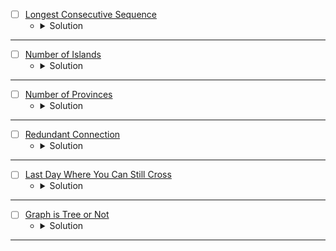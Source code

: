 
* [ ] [Longest Consecutive Sequence](https://leetcode.com/problems/longest-consecutive-sequence/description/?envType=problem-list-v2&envId=union-find) 
    * <details>
        <summary> Solution </summary>

        ```c++
            struct UnionFind {
                unordered_map<int, int> rank, parent;

                int find_set(int x) {
                    if(x == parent[x])
                        return x;
                    return parent[x] = find_set(parent[x]);
                }

                void link(int x, int y) {
                    if(rank[x] > rank[y]) swap(x, y);
                    parent[x] = y;
                    if(rank[x] == rank[y]) rank[y] += 1;
                }

                void union_sets(int x, int y) {
                    x = find_set(x);
                    y = find_set(y);
                    if(x != y)
                        link(x, y);
                }
            };
            class Solution {
            public:
                int longestConsecutive(vector<int>& nums) {
                    int res = 0;
                    UnionFind DS;
                    unordered_map<int, int> count;
                    unordered_map<int, bool> vis;
                    for(auto &it: nums) {
                        if(DS.parent.count(it) == false) {
                            DS.parent[it] = it;
                            DS.rank[it] = 1;
                        }
                        if(DS.parent.count(it - 1) != false)
                            DS.union_sets(it, it - 1);
                        if(DS.parent.count(it + 1) != false)
                            DS.union_sets(it, it + 1);
                    }
                    for(auto &it: nums) {
                        if(vis.count(it) == false) {
                            count[DS.find_set(it)] += 1;
                            vis[it] = true;
                        }
                        res = max(res, count[DS.parent[it]]);
                    }
                    return res;
                }
            };
        
    </details>

---



* [ ] [Number of Islands](https://leetcode.com/problems/number-of-islands/description/?envType=problem-list-v2&envId=union-find) 
    * <details>
        <summary> Solution </summary>

        ```c++
            struct UnionFind {
                vector<int> parent, rank;
                UnionFind(int n) {
                    parent = vector<int>(n);
                    rank = vector<int>(n, 1);
                    for(int i = 0; i < n;i++)
                        parent[i] = i;
                }

                int findParent(int node) {
                    if(parent[node] == node)
                        return node;
                    return parent[node] = findParent(parent[node]);
                }

                void link(int x, int y) {
                    // if(rank[x] > rank[y]) 
                    //     swap(x, y);
                    parent[y] = x;
                    if(rank[x] == rank[y])
                        rank[y] += 1;
                }

                void unionSets(int x, int y) {
                    int parentX = findParent(x);
                    int parentY = findParent(y);
                    if(parentX != parentY)
                        link(parentX, parentY);
                }
            };
            class Solution {
                int dx[4] = {-1, 0, 0, 1};
                int dy[4] = {0, -1, 1, 0};
                bool isValid(int x, int y, int n, int m) {
                    return (x >= 0 && x < n && y >= 0 && y < m);
                }
            public:
                int numIslands(vector<vector<char>>& grid) {
                    int n = grid.size();
                    int m = grid[0].size();
                    int res = 0;
                    UnionFind DSU(n * m);
                    unordered_map<int, bool> vis;
                    for(int i = 0; i < n;i++) {
                        for(int j = 0; j < m;j++) {
                            if(grid[i][j] == '0') continue;
                            for(int k = 0; k < 4;k++) {
                                int newI = dx[k] + i;
                                int newJ = dy[k] + j;
                                if(isValid(newI, newJ, n, m) && grid[newI][newJ] != '0')
                                    DSU.unionSets(i * m + j, newI * m + newJ);
                            }
                        }
                    }
                    for(int i = 0; i < n;i++) {
                        for(int j = 0; j < m;j++) {
                            int parent = DSU.findParent(i * m + j);
                            if(vis.count(parent) == false && grid[i][j] == '1') {
                                res += 1;
                                vis[parent] = true;
                            }
                        }
                    }
                    return res;
                }
            };
        
    </details>

---



* [ ] [Number of Provinces](https://leetcode.com/problems/number-of-provinces/description/?envType=problem-list-v2&envId=union-find) 
    * <details>
        <summary> Solution </summary>

        ```c++
            struct UnionFind {
                int forests;
                vector<int> parent, rank;
                UnionFind(int n) {
                    forests = n;
                    parent = rank = vector<int>(n);
                    for(int i = 0; i < n;i++) {
                        rank[i] = 1;
                        parent[i] = i;
                    }
                }

                int findParent(int x) {
                    if(x == parent[x]) return x;
                    return parent[x] = findParent(parent[x]);
                }

                void link(int x, int y) {
                    if(rank[x] > rank[y]) swap(x, y);
                    parent[x] = y;
                    if(rank[x] == rank[y]) rank[y] += 1;
                }

                void unionSet(int x, int y) {
                    int parentX = findParent(x);
                    int parentY = findParent(y);
                    if(parentX != parentY) {
                        forests -= 1;
                        link(parentX, parentY);
                    }
                }
            };
            class Solution {
            public:
                int findCircleNum(vector<vector<int>>& isConnected) {
                    int n = isConnected.size();
                    UnionFind DSU(n);
                    for(int i = 0; i < n;i++) {
                        for(int j = 0; j < n;j++) {
                            if(isConnected[i][j] == 1)
                                DSU.unionSet(i, j);
                        }
                    }
                    return DSU.forests;
                }
            };
        
    </details>

---




* [ ] [Redundant Connection](https://leetcode.com/problems/redundant-connection/description/?envType=problem-list-v2&envId=union-find) 
    * <details>
        <summary> Solution </summary>

        ```c++
            struct UnionFind {
                vector<int> parent, rank;
                UnionFind(int n) {
                    parent = rank = vector<int>(n);
                    for(int i = 0; i < n;i++) {
                        rank[i] = 1;
                        parent[i] = i;
                    }
                }

                int findParent(int x) {
                    if(x == parent[x]) return x;
                    return parent[x] = findParent(parent[x]);
                }

                void link(int x, int y) {
                    if(rank[x] > rank[y]) swap(x, y);
                    parent[x] = y;
                    if(rank[x] == rank[y]) rank[y] += 1;
                }

                void unionSet(int x, int y) {
                    int parentX = findParent(x);
                    int parentY = findParent(y);
                    if(parentX != parentY)
                        link(parentX, parentY);
                }
            };
            class Solution {
            public:
                vector<int> findRedundantConnection(vector<vector<int>>& edges) {
                    int n = edges.size();
                    vector<int> res;
                    UnionFind DSU(n + 1);
                    for(auto &edge: edges) {
                        int parentX = DSU.findParent(edge[0]);
                        int parentY = DSU.findParent(edge[1]);
                        if(parentX == parentY) {
                            res = edge;
                            break;
                        }
                        DSU.unionSet(parentX, parentY);
                    }
                    return res;
                }
            };
        
    </details>

---

* [ ] [Last Day Where You Can Still Cross](https://leetcode.com/problems/last-day-where-you-can-still-cross/description/) 
    * <details>
        <summary> Solution </summary>

        ```c++
            struct UnionFind {
                vector<int> parent, rank;
                UnionFind(int n) {
                    parent = rank = vector<int>(n + 2, 1);
                    for(int i = 1; i <= n + 1;i++)
                        parent[i] = i;
                }

                int findParent(int x) {
                    if(x == parent[x]) return x;
                    return parent[x] = findParent(parent[x]);
                }

                void link(int x, int y) {
                    if(rank[x] > rank[y]) swap(x, y);
                    parent[x] = y;
                    if(rank[x] == rank[y]) rank[y] += 1;
                }

                void unionFind(int x, int y) {
                    int parentX = findParent(x);
                    int parentY = findParent(y);
                    if(parentX != parentY)
                        link(parentX, parentY);
                }
            };
            class Solution {
                int dx[4] = {1, -1, 0, 0};
                int dy[4] = {0, 0, 1, -1};
                bool isValid(int x, int y, int n, int m) {
                    return (x >= 1 && x <= n && y >= 1 && y <= m);
                }
            public:
                int latestDayToCross(int row, int col, vector<vector<int>>& cells) {
                    int start = 0, end = row * col + 1, m = cells.size(), Day = 1;
                    UnionFind DSU(row * col);
                    vector<vector<int>> grid(row + 1, vector<int>(col + 1, 1));
                    for(int j = 1; j <= col;j++) {
                        DSU.unionFind(j, start);
                        DSU.unionFind((row - 1) * col + j, end);
                    }
                    for(int i = m - 1; i >= 0;i--) {
                        int x = cells[i][0], y = cells[i][1];
                        grid[x][y] = 0;
                        int parent = (x - 1) * col + y;
                        for(int k = 0; k < 4;k++) {
                            int newX = x + dx[k];
                            int newY = y + dy[k];
                            if(isValid(newX, newY, row, col) && grid[newX][newY] == 0) {
                                int othParent = (newX - 1) * col + newY;
                                DSU.unionFind(parent, othParent);
                            }
                        }
                        if(DSU.findParent(start) == DSU.findParent(end)) {
                            Day = i;
                            break;
                        }
                    }
                    return Day;
                }
            };

            /*
                roots = {1}
                [0][1][0]
                [1][0][0]
                [0][0][1]


            */
        
    </details>

---




* [ ] [Graph is Tree or Not](https://www.geeksforgeeks.org/problems/is-it-a-tree/0) 
    * <details>
        <summary> Solution </summary>

        ```c++
            struct UnionFind {
                int forests;
                vector<int> parent, rank;
                UnionFind(int n) {
                    forests = n;
                    parent = rank = vector<int>(n + 1, 1);
                    for(int i = 0; i <= n;i++)
                        parent[i] = i;
                }
                
                int findParent(int x) {
                    if(x == parent[x])
                        return x;
                    return parent[x] = findParent(parent[x]);
                }
                
                void link(int x, int y) {
                    if(rank[x] > rank[y])
                        swap(x, y);
                    parent[x] = y;
                    if(rank[x] == rank[y])
                        rank[y] += 1;
                }
                
                void unionFind(int x, int y) {
                    int parentX = findParent(x);
                    int parentY = findParent(y);
                    if(parentX != parentY) {
                        forests -= 1;
                        link(parentX, parentY);
                    }
                }
            };

            class Solution {
                
            public:
                int isTree(int n, int m, vector<vector<int>> &adj) {
                    // code here
                    UnionFind DSU(n);
                    for(auto &edge: adj) {
                        int v = edge[0], u = edge[1];
                        int parentV = DSU.findParent(v);
                        int parentU = DSU.findParent(u);
                        if(parentV == parentU)
                            return false;
                        DSU.unionFind(parentV, parentU);
                    }
                    return DSU.forests == 1;
                }
            };

        
    </details>

---